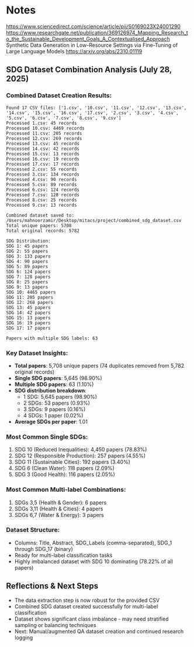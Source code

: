 # Notes
https://www.sciencedirect.com/science/article/pii/S0169023X24001290
https://www.researchgate.net/publication/369126974_Mapping_Research_to_the_Sustainable_Development_Goals_A_Contextualised_Approach
Synthetic Data Generation in Low-Resource Settings via Fine-Tuning of Large Language Models
https://arxiv.org/abs/2310.01119


## SDG Dataset Combination Analysis (July 28, 2025)

### Combined Dataset Creation Results:
```
Found 17 CSV files: ['1.csv', '10.csv', '11.csv', '12.csv', '13.csv', '14.csv', '15.csv', '16.csv', '17.csv', '2.csv', '3.csv', '4.csv', '5.csv', '6.csv', '7.csv', '8.csv', '9.csv']
Processed 1.csv: 45 records
Processed 10.csv: 4469 records
Processed 11.csv: 205 records
Processed 12.csv: 269 records
Processed 13.csv: 45 records
Processed 14.csv: 42 records
Processed 15.csv: 13 records
Processed 16.csv: 19 records
Processed 17.csv: 17 records
Processed 2.csv: 55 records
Processed 3.csv: 134 records
Processed 4.csv: 90 records
Processed 5.csv: 89 records
Processed 6.csv: 124 records
Processed 7.csv: 128 records
Processed 8.csv: 25 records
Processed 9.csv: 13 records

Combined dataset saved to: /Users/mahnoorzamir/Desktop/mitacs/project/combined_sdg_dataset.csv
Total unique papers: 5708
Total original records: 5782

SDG Distribution:
SDG 1: 45 papers
SDG 2: 55 papers
SDG 3: 133 papers
SDG 4: 90 papers
SDG 5: 89 papers
SDG 6: 124 papers
SDG 7: 128 papers
SDG 8: 25 papers
SDG 9: 13 papers
SDG 10: 4465 papers
SDG 11: 205 papers
SDG 12: 268 papers
SDG 13: 45 papers
SDG 14: 42 papers
SDG 15: 13 papers
SDG 16: 19 papers
SDG 17: 17 papers

Papers with multiple SDG labels: 63
```

### Key Dataset Insights:
- **Total papers**: 5,708 unique papers (74 duplicates removed from 5,782 original records)
- **Single SDG papers**: 5,645 (98.90%)
- **Multiple SDG papers**: 63 (1.10%)
- **SDG distribution breakdown**:
  - 1 SDG: 5,645 papers (98.90%)
  - 2 SDGs: 53 papers (0.93%)
  - 3 SDGs: 9 papers (0.16%)
  - 4 SDGs: 1 paper (0.02%)
- **Average SDGs per paper**: 1.01

### Most Common Single SDGs:
1. SDG 10 (Reduced Inequalities): 4,450 papers (78.83%)
2. SDG 12 (Responsible Production): 257 papers (4.55%)
3. SDG 11 (Sustainable Cities): 192 papers (3.40%)
4. SDG 6 (Clean Water): 118 papers (2.09%)
5. SDG 3 (Good Health): 116 papers (2.05%)

### Most Common Multi-label Combinations:
1. SDGs 3,5 (Health & Gender): 6 papers
2. SDGs 3,11 (Health & Cities): 4 papers
3. SDGs 6,7 (Water & Energy): 3 papers

### Dataset Structure:
- Columns: Title, Abstract, SDG_Labels (comma-separated), SDG_1 through SDG_17 (binary)
- Ready for multi-label classification tasks
- Highly imbalanced dataset with SDG 10 dominating (78.22% of all papers)

## Reflections & Next Steps
- The data extraction step is now robust for the provided CSV
- Combined SDG dataset created successfully for multi-label classification
- Dataset shows significant class imbalance - may need stratified sampling or balancing techniques
- Next: Manual/augmented QA dataset creation and continued research logging 

